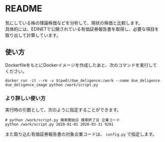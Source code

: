 # README

気にしている株の理論株価などを分析して、現状の株価と比較します。  
具体的には、EDINETで公開されている有価証券報告書を取得し、必要な項目を取り出して計算しています。

## 使い方

DockerfileをもとにDockerイメージを作成したあと、次のコマンドを実行してください。

```
docker run -it --rm -v $(pwd)/due_deligence:/work --name due_deligence due_deligence_image python /work/script.py
```

### より詳しい使い方

実行時の引数として、次のように指定することができます。

```
# python /work/script.py 検索開始日 検索終了日 企業コード
python /work/script.py 2020-01-01 2020-03-31 9201
```

また取り込む有価証券報告書の対象企業コードは、 `config.py` で指定します。
